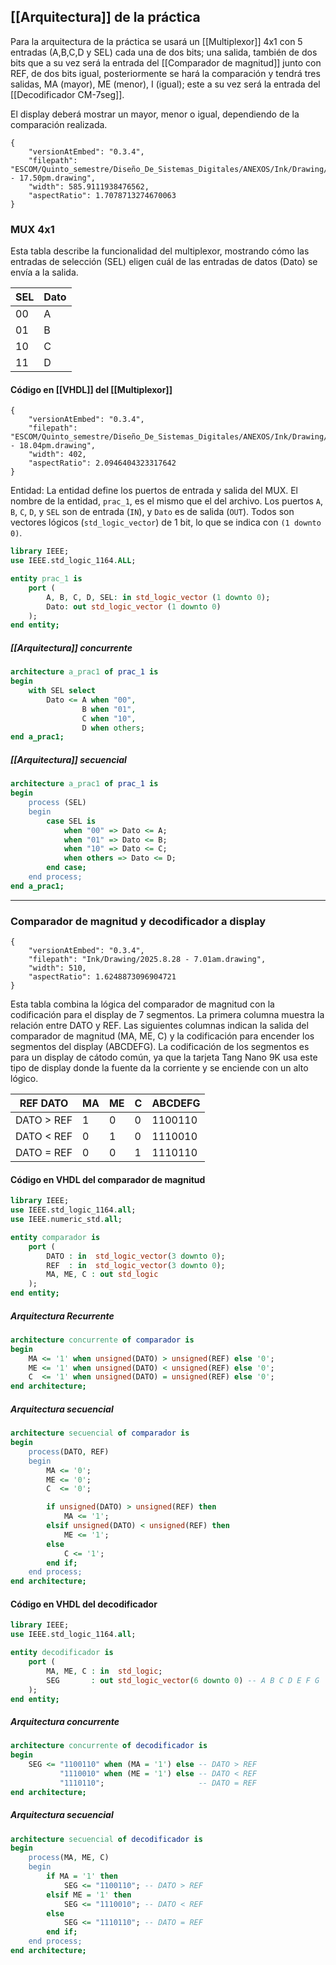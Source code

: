 ## [[Arquitectura]] de la práctica
Para la arquitectura de la práctica se usará un [[Multiplexor]] 4x1 con 5 entradas (A,B,C,D y SEL) cada una de dos bits; una salida, también de dos bits que a su vez será la entrada del [[Comparador de magnitud]] junto con REF, de dos bits igual, posteriormente se hará la comparación y tendrá tres salidas, MA (mayor), ME (menor), I (igual); este a su vez será la entrada del [[Decodificador CM-7seg]].

El display deberá mostrar un mayor, menor o igual, dependiendo de la comparación realizada.


```handdrawn-ink
{
	"versionAtEmbed": "0.3.4",
	"filepath": "ESCOM/Quinto_semestre/Diseño_De_Sistemas_Digitales/ANEXOS/Ink/Drawing/2025.8.27 - 17.50pm.drawing",
	"width": 585.9111938476562,
	"aspectRatio": 1.7078713274670063
}
```

### MUX 4x1

Esta tabla describe la funcionalidad del multiplexor, mostrando cómo las entradas de selección (SEL) eligen cuál de las entradas de datos (Dato) se envía a la salida.

|SEL|Dato|
|---|---|
|00|A|
|01|B|
|10|C|
|11|D|
#### Código en [[VHDL]] del [[Multiplexor]]

```handdrawn-ink
{
	"versionAtEmbed": "0.3.4",
	"filepath": "ESCOM/Quinto_semestre/Diseño_De_Sistemas_Digitales/ANEXOS/Ink/Drawing/2025.8.27 - 18.04pm.drawing",
	"width": 402,
	"aspectRatio": 2.0946404323317642
}
```

Entidad:
La entidad define los puertos de entrada y salida del MUX. El nombre de la entidad, `prac_1`, es el mismo que el del archivo. Los puertos `A`, `B`, `C`, `D`, y `SEL` son de entrada (`IN`), y `Dato` es de salida (`OUT`). Todos son vectores lógicos (`std_logic_vector`) de 1 bit, lo que se indica con `(1 downto 0)`.

```VHDL
library IEEE;
use IEEE.std_logic_1164.ALL;

entity prac_1 is
    port (
        A, B, C, D, SEL: in std_logic_vector (1 downto 0);
        Dato: out std_logic_vector (1 downto 0)
    );
end entity;
```
##### [[Arquitectura]] concurrente

```VHDL
architecture a_prac1 of prac_1 is
begin
    with SEL select
        Dato <= A when "00",
                B when "01",
                C when "10",
                D when others;
end a_prac1;
```
##### [[Arquitectura]] secuencial

```vhdl
architecture a_prac1 of prac_1 is
begin
    process (SEL)
    begin
        case SEL is
            when "00" => Dato <= A;
            when "01" => Dato <= B;
            when "10" => Dato <= C;
            when others => Dato <= D;
        end case;
    end process;
end a_prac1;
```
---

### Comparador de magnitud y decodificador a display

```handdrawn-ink
{
	"versionAtEmbed": "0.3.4",
	"filepath": "Ink/Drawing/2025.8.28 - 7.01am.drawing",
	"width": 510,
	"aspectRatio": 1.6248873096904721
}
```


Esta tabla combina la lógica del comparador de magnitud con la codificación para el display de 7 segmentos. La primera columna muestra la relación entre DATO y REF. Las siguientes columnas indican la salida del comparador de magnitud (MA, ME, C) y la codificación para encender los segmentos del display (ABCDEFG). La codificación de los segmentos es para un display de cátodo común, ya que la tarjeta Tang Nano 9K usa este tipo de display donde la fuente da la corriente y se enciende con un alto lógico.

| REF DATO   | MA  | ME  | C   | ABCDEFG |
| ---------- | --- | --- | --- | ------- |
| DATO > REF | 1   | 0   | 0   | 1100110 |
| DATO < REF | 0   | 1   | 0   | 1110010 |
| DATO = REF | 0   | 0   | 1   | 1110110 |
#### Código en VHDL del comparador de magnitud
```vhdl
library IEEE;
use IEEE.std_logic_1164.all;
use IEEE.numeric_std.all;

entity comparador is
    port (
        DATO : in  std_logic_vector(3 downto 0);
        REF  : in  std_logic_vector(3 downto 0);
        MA, ME, C : out std_logic
    );
end entity;
```
##### Arquitectura Recurrente
```vhdl
architecture concurrente of comparador is
begin
    MA <= '1' when unsigned(DATO) > unsigned(REF) else '0';
    ME <= '1' when unsigned(DATO) < unsigned(REF) else '0';
    C  <= '1' when unsigned(DATO) = unsigned(REF) else '0';
end architecture;
```

##### Arquitectura secuencial
```vhdl
architecture secuencial of comparador is
begin
    process(DATO, REF)
    begin
        MA <= '0';
        ME <= '0';
        C  <= '0';

        if unsigned(DATO) > unsigned(REF) then
            MA <= '1';
        elsif unsigned(DATO) < unsigned(REF) then
            ME <= '1';
        else
            C <= '1';
        end if;
    end process;
end architecture;
```

#### Código en VHDL del decodificador
```vhdl
library IEEE;
use IEEE.std_logic_1164.all;

entity decodificador is
    port (
        MA, ME, C : in  std_logic;
        SEG       : out std_logic_vector(6 downto 0) -- A B C D E F G
    );
end entity;
```

##### Arquitectura concurrente
```vhdl
architecture concurrente of decodificador is
begin
    SEG <= "1100110" when (MA = '1') else -- DATO > REF
           "1110010" when (ME = '1') else -- DATO < REF
           "1110110";                     -- DATO = REF
end architecture;
```

##### Arquitectura secuencial
```vhdl
architecture secuencial of decodificador is
begin
    process(MA, ME, C)
    begin
        if MA = '1' then
            SEG <= "1100110"; -- DATO > REF
        elsif ME = '1' then
            SEG <= "1110010"; -- DATO < REF
        else
            SEG <= "1110110"; -- DATO = REF
        end if;
    end process;
end architecture;

```